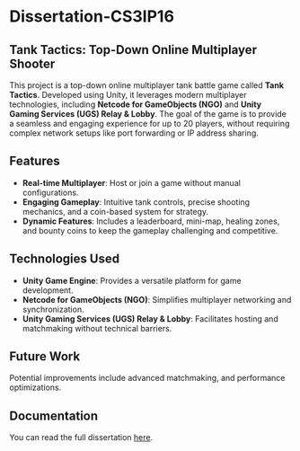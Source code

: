 # Dissertation-CS3IP16

## Tank Tactics: Top-Down Online Multiplayer Shooter

This project is a top-down online multiplayer tank battle game called **Tank Tactics**. Developed using Unity, it leverages modern multiplayer technologies, including **Netcode for GameObjects (NGO)** and **Unity Gaming Services (UGS) Relay & Lobby**. The goal of the game is to provide a seamless and engaging experience for up to 20 players, without requiring complex network setups like port forwarding or IP address sharing.

## Features
- **Real-time Multiplayer**: Host or join a game without manual configurations.
- **Engaging Gameplay**: Intuitive tank controls, precise shooting mechanics, and a coin-based system for strategy.
- **Dynamic Features**: Includes a leaderboard, mini-map, healing zones, and bounty coins to keep the gameplay challenging and competitive.
  
## Technologies Used
- **Unity Game Engine**: Provides a versatile platform for game development.
- **Netcode for GameObjects (NGO)**: Simplifies multiplayer networking and synchronization.
- **Unity Gaming Services (UGS) Relay & Lobby**: Facilitates hosting and matchmaking without technical barriers.

## Future Work
Potential improvements include advanced matchmaking, and performance optimizations.

## Documentation
You can read the full dissertation [here](./Dissertation_CS3IP16.pdf).
